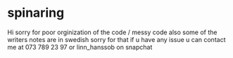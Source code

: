 # spinaring
 
Hi sorry for poor orginization of the code / messy code also some of the writers notes are in swedish sorry for that if u have any issue u can contact me at 073 789 23 97 or linn_hanssob on snapchat
